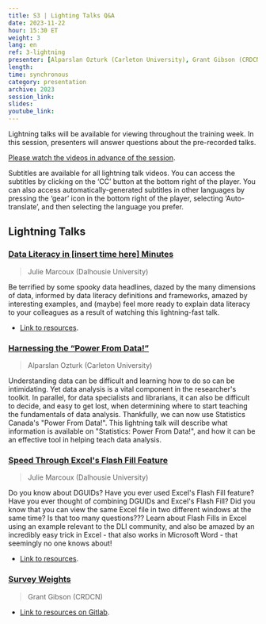 ```yaml
---
title: S3 | Lighting Talks Q&A
date: 2023-11-22
hour: 15:30 ET
weight: 3
lang: en
ref: 3-lightning
presenter: [Alparslan Ozturk (Carleton University), Grant Gibson (CRDCN), Julie Marcoux (Dalhousie University)]
length:
time: synchronous
category: presentation
archive: 2023
session_link:
slides:
youtube_link:
---
```

Lightning talks will be available for viewing throughout the training week. In this session, presenters will answer questions about the pre-recorded talks.<!--more-->

[Please watch the videos in advance of the session](https://www.youtube.com/playlist?list=PLa6d-V-ljSCx-OmC5Op6c_Rz-6O_oANbN).

Subtitles are available for all lightning talk videos. You can access the subtitles by clicking on the ‘CC’ button at the bottom right of the player. You can also access automatically-generated subtitles in other languages by pressing the ‘gear’ icon in the bottom right of the player, selecting ‘Auto-translate’, and then selecting the language you prefer.

## Lightning Talks

### [Data Literacy in \[insert time here\] Minutes](https://youtu.be/_o9hDjTD0JM)

> Julie Marcoux (Dalhousie University)

Be terrified by some spooky data headlines, dazed by the many dimensions of data, informed by data literacy definitions and frameworks, amazed by interesting examples, and (maybe) feel more ready to explain data literacy to your colleagues as a result of watching this lightning-fast talk.
- [Link to resources](https://docs.google.com/presentation/d/1Z87rSNCPAG0mD_DqORAbx49Qw9_j4u_N/edit?usp=share_link&ouid=109853946981534204449&rtpof=true&sd=true).

### [Harnessing the “Power From Data!”](https://youtu.be/FpSgMiYRh2U)

> Alparslan Ozturk (Carleton University)

Understanding data can be difficult and learning how to do so can be intimidating. Yet data analysis is a vital component in the researcher's toolkit. In parallel, for data specialists and librarians, it can also be difficult to decide, and easy to get lost, when determining where to start  teaching the fundamentals of data analysis. Thankfully, we can now use Statistics Canada's "Power From Data!". This lightning talk will describe what information is available on "Statistics: Power From Data!", and how it can be an effective tool in helping teach data analysis.

### [Speed Through Excel's Flash Fill Feature](https://youtu.be/rf7VuWVMVeU)

> Julie Marcoux (Dalhousie University)

Do you know about DGUIDs? Have you ever used Excel's Flash Fill feature? Have you ever thought of combining DGUIDs and Excel's Flash Fill? Did you know that you can view the same Excel file in two different windows at the same time? Is that too many questions??? Learn about Flash Fills in Excel using an example relevant to the DLI community, and also be amazed by an incredibly easy trick in Excel - that also works in Microsoft Word - that seemingly no one knows about!
- [Link to resources](https://docs.google.com/spreadsheets/d/1Dvaso2wrBU8MCoMRyp8Rrk1W7WemLuXg/edit?usp=share_link&ouid=109853946981534204449&rtpof=true&sd=true).


### [Survey Weights](https://youtu.be/1kh9cHrL0DE)

> Grant Gibson (CRDCN)

- [Link to resources on Gitlab](https://gitlab.com/c3754/dli_2023.git).
